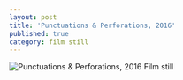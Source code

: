 ```yaml
---
layout: post
title: 'Punctuations & Perforations, 2016'
published: true
category: film still
---
```

![Punctuations & Perforations, 2016]({{site.baseurl}}/assets/img/PunctuationsPerforations2016.jpg)
Film still
